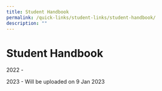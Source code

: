 ```yaml
---
title: Student Handbook
permalink: /quick-links/student-links/student-handbook/
description: ""
---
```


# Student Handbook
2022 - 

2023 - Will be uploaded on 9 Jan 2023